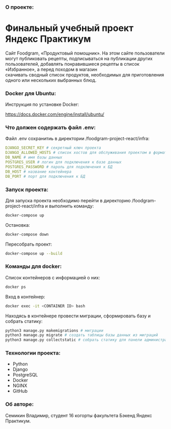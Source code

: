 ### О проекте:

# Финальный учебный проект Яндекс Практикум  
Cайт Foodgram, «Продуктовый помощник». На этом сайте пользователи могут  публиковать рецепты, подписываться на публикации других пользователей,  добавлять понравившиеся рецепты в список «Избранное», а перед походом в магазин  
скачивать сводный список продуктов, необходимых для приготовления  одного или нескольких выбранных блюд.

### Docker для Ubuntu:

Инструкция по установке Docker:

https://docs.docker.com/engine/install/ubuntu/

### Что должен содержать файл .env:

Файл .env сохранитиь в директории /foodgram-project-react/infra:

```yaml
DJANGO_SECRET_KEY # секретный ключ проекта
DJANGO_ALLOWED_HOSTS # список хостов для обслуживания проектом в формате:  <host1, host2, host3>
DB_NAME # имя базы данных
POSTGRES_USER # логин для подключения к базе данных
POSTGRES_PASSWORD # пароль для подключения к БД
DB_HOST # название контейнера
DB_PORT # порт для подключения к БД
```

### Запуск проекта:

Для запуска проекта необходимо перейти в директорию /foodgram-project-react/infra и выполнить команду:

```bash
docker-compose up
```

Остановка:

```bash
docker-compose down
```

Пересобрать проект:

```bash
docker-compose up --build
```

### Команды для docker:

Список контейнеров с информацией о них:

```bash
docker ps
```

Вход в контейнер:

```bash
docker exec -it <CONTAINER ID> bash
```

Находясь в контейнере провести миграции, сформировать базу и собрать статику:

```bash
python3 manage.py makemigrations # миграции
python3 manage.py migrate # создать таблицы базы данных из миграций
python3 manage.py collectstatic # собрать статику для панели администратора
```

### Технологии проекта:

* Python
* Django
* PostgreSQL
* Docker
* NGINX
* GitHub

### Об авторе:

Семикин Владимир, студент 16 когорты факультета Бэкенд Яндекс Практикум.
